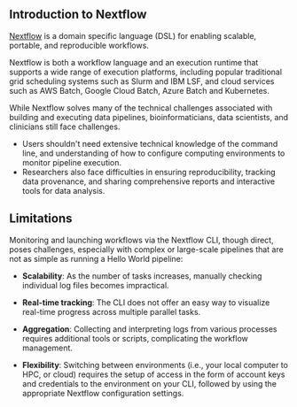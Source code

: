 ## Introduction to Nextflow

[Nextflow](https://www.nextflow.io/) is a domain specific language (DSL) for enabling scalable, portable, and reproducible workflows.

Nextflow is both a workflow language and an execution runtime that supports a wide range of execution platforms, including popular traditional grid scheduling systems such as Slurm and IBM LSF, and cloud services such as AWS Batch, Google Cloud Batch, Azure Batch and Kubernetes.

While Nextflow solves many of the technical challenges associated with building and executing data pipelines, bioinformaticians, data scientists, and clinicians still face challenges.

- Users shouldn't need extensive technical knowledge of the command line, and understanding of how to configure computing environments to monitor pipeline execution.
- Researchers also face difficulties in ensuring reproducibility, tracking data provenance, and sharing comprehensive reports and interactive tools for data analysis.

## Limitations

Monitoring and launching workflows via the Nextflow CLI, though direct, poses challenges, especially with complex or large-scale pipelines that are not as simple as running a Hello World pipeline:

- **Scalability**: As the number of tasks increases, manually checking individual log files becomes impractical.

- **Real-time tracking**: The CLI does not offer an easy way to visualize real-time progress across multiple parallel tasks.

- **Aggregation**: Collecting and interpreting logs from various processes requires additional tools or scripts, complicating the workflow management.

- **Flexibility**: Switching between environments (i.e., your local computer to HPC, or cloud) requires the setup of access in the form of account keys and credentials to the environment on your CLI, followed by using the appropriate Nextflow configuration settings.
